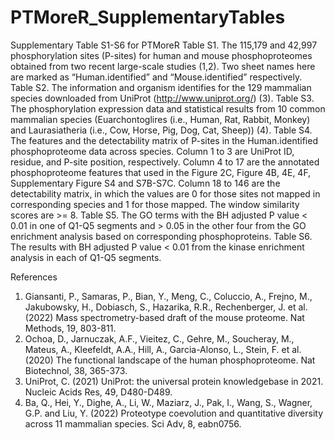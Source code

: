 # PTMoreR_SupplementaryTables
Supplementary Table S1-S6 for PTMoreR
Table S1. The 115,179 and 42,997 phosphorylation sites (P-sites) for human and mouse phosphoproteomes obtained from two recent large-scale studies (1,2). Two sheet names here are marked as “Human.identified” and “Mouse.identified” respectively.
Table S2. The information and organism identifies for the 129 mammalian species downloaded from UniProt (http://www.uniprot.org/) (3).
Table S3. The phosphorylation expression data and statistical results from 10 common mammalian species (Euarchontoglires (i.e., Human, Rat, Rabbit, Monkey) and Laurasiatheria (i.e., Cow, Horse, Pig, Dog, Cat, Sheep)) (4).
Table S4. The features and the detectability matrix of P-sites in the Human.identified phosphoproteome data across species. Column 1 to 3 are UniProt ID, residue, and P-site position, respectively. Column 4 to 17 are the annotated phosphoproteome features that used in the Figure 2C, Figure 4B, 4E, 4F, Supplementary Figure S4 and S7B-S7C. Column 18 to 146 are the detectability matrix, in which the values are 0 for those sites not mapped in corresponding species and 1 for those mapped. The window similarity scores are >= 8.
Table S5. The GO terms with the BH adjusted P value < 0.01 in one of Q1-Q5 segments and > 0.05 in the other four from the GO enrichment analysis based on corresponding phosphoproteins.
Table S6. The results with BH adjusted P value < 0.01 from the kinase enrichment analysis in each of Q1-Q5 segments.

References
1.	Giansanti, P., Samaras, P., Bian, Y., Meng, C., Coluccio, A., Frejno, M., Jakubowsky, H., Dobiasch, S., Hazarika, R.R., Rechenberger, J. et al. (2022) Mass spectrometry-based draft of the mouse proteome. Nat Methods, 19, 803-811.
2.	Ochoa, D., Jarnuczak, A.F., Vieitez, C., Gehre, M., Soucheray, M., Mateus, A., Kleefeldt, A.A., Hill, A., Garcia-Alonso, L., Stein, F. et al. (2020) The functional landscape of the human phosphoproteome. Nat Biotechnol, 38, 365-373.
3.	UniProt, C. (2021) UniProt: the universal protein knowledgebase in 2021. Nucleic Acids Res, 49, D480-D489.
4.	Ba, Q., Hei, Y., Dighe, A., Li, W., Maziarz, J., Pak, I., Wang, S., Wagner, G.P. and Liu, Y. (2022) Proteotype coevolution and quantitative diversity across 11 mammalian species. Sci Adv, 8, eabn0756.
